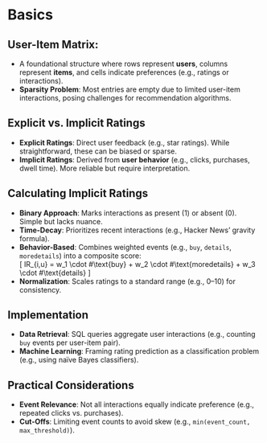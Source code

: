 # Basics

## User-Item Matrix:

- A foundational structure where rows represent **users**, columns represent **items**, and cells indicate preferences (e.g., ratings or interactions).  
- **Sparsity Problem**: Most entries are empty due to limited user-item interactions, posing challenges for recommendation algorithms.

## Explicit vs. Implicit Ratings

- **Explicit Ratings**: Direct user feedback (e.g., star ratings). While straightforward, these can be biased or sparse.  
- **Implicit Ratings**: Derived from **user behavior** (e.g., clicks, purchases, dwell time). More reliable but require interpretation.  

## Calculating Implicit Ratings

- **Binary Approach**: Marks interactions as present (1) or absent (0). Simple but lacks nuance.  
- **Time-Decay**: Prioritizes recent interactions (e.g., Hacker News’ gravity formula).  
- **Behavior-Based**: Combines weighted events (e.g., `buy`, `details`, `moredetails`) into a composite score:  
 \[
 IR_{i,u} = w_1 \cdot \#\text{buy} + w_2 \cdot \#\text{moredetails} + w_3 \cdot \#\text{details}
 \]
- **Normalization**: Scales ratings to a standard range (e.g., 0–10) for consistency.

## Implementation

- **Data Retrieval**: SQL queries aggregate user interactions (e.g., counting `buy` events per user-item pair).  
- **Machine Learning**: Framing rating prediction as a classification problem (e.g., using naïve Bayes classifiers).  

## Practical Considerations

- **Event Relevance**: Not all interactions equally indicate preference (e.g., repeated clicks vs. purchases).  
- **Cut-Offs**: Limiting event counts to avoid skew (e.g., `min(event_count, max_threshold)`).